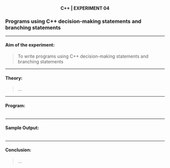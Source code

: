 <h4 align=center><b>C++ | EXPERIMENT 04</b></h4>

### Programs using C++ decision-making statements and branching statements

---

#### **Aim of the experiment:**
> To write programs using C++ decision-making statements and branching statements

---

#### **Theory:**
> ...

---

#### **Program:**
```cpp

```

---

#### **Sample Output:**
```cpp

```

---

#### **Conclusion:**
> ...
